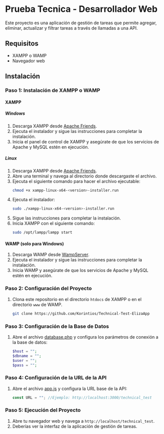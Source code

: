 # Prueba Tecnica - Desarrollador Web

Este proyecto es una aplicación de gestión de tareas que permite agregar, eliminar, actualizar y filtrar tareas a través de llamadas a una API.

## Requisitos

- XAMPP o WAMP
- Navegador web

## Instalación

### Paso 1: Instalación de XAMPP o WAMP

#### XAMPP

##### Windows

1. Descarga XAMPP desde [Apache Friends](https://www.apachefriends.org/index.html).
2. Ejecuta el instalador y sigue las instrucciones para completar la instalación.
3. Inicia el panel de control de XAMPP y asegúrate de que los servicios de Apache y MySQL estén en ejecución.

##### Linux

1. Descarga XAMPP desde [Apache Friends](https://www.apachefriends.org/index.html).
2. Abre una terminal y navega al directorio donde descargaste el archivo.
3. Ejecuta el siguiente comando para hacer el archivo ejecutable:
    ```sh
    chmod +x xampp-linux-x64-<version>-installer.run
    ```
4. Ejecuta el instalador:
    ```sh
    sudo ./xampp-linux-x64-<version>-installer.run
    ```
5. Sigue las instrucciones para completar la instalación.
6. Inicia XAMPP con el siguiente comando:
    ```sh
    sudo /opt/lampp/lampp start
    ```

#### WAMP (solo para Windows)

1. Descarga WAMP desde [WampServer](http://www.wampserver.com/en/).
2. Ejecuta el instalador y sigue las instrucciones para completar la instalación.
3. Inicia WAMP y asegúrate de que los servicios de Apache y MySQL estén en ejecución.

### Paso 2: Configuración del Proyecto

1. Clona este repositorio en el directorio `htdocs` de XAMPP o en el directorio `www` de WAMP.
    ```sh
    git clone https://github.com/Korintios/Technical-Test-ElizaApp
    ```

### Paso 3: Configuración de la Base de Datos

1. Abre el archivo [database.php](http://_vscodecontentref_/0) y configura los parámetros de conexión a la base de datos:
    ```php
    $host = "";
    $dbname = "";
    $user = "";
    $pass = "";
    ```

### Paso 4: Configuración de la URL de la API

1. Abre el archivo [app.js](http://_vscodecontentref_/1) y configura la URL base de la API:
    ```javascript
    const URL = ""; //Ejemplo: http://localhost:3000/technical_test
    ```

### Paso 5: Ejecución del Proyecto

1. Abre tu navegador web y navega a `http://localhost/technical_test`.
2. Deberías ver la interfaz de la aplicación de gestión de tareas.